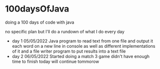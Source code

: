 # 100daysOfJava
doing a 100 days of code with java

no specific plan but I'll do a rundown of what I do every day

* day 1 05/05/2022 Java program to read text from one file and output it each word on a new line in console as well as different implementations of it and a file writer program to put results into a text file
* day 2 06/05/2022 Started doing a match 3 game didn't have enough time to finish today will continue tommorow
